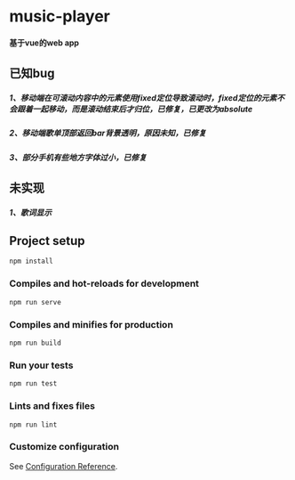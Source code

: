 # music-player
#### 基于vue的web app

## 已知bug
##### 1、移动端在可滚动内容中的元素使用fixed定位导致滚动时，fixed定位的元素不会跟着一起移动，而是滚动结束后才归位，已修复，已更改为absolute
##### 2、移动端歌单顶部返回bar背景透明，原因未知，已修复
##### 3、部分手机有些地方字体过小，已修复

## 未实现
##### 1、歌词显示

## Project setup
```
npm install
```

### Compiles and hot-reloads for development
```
npm run serve
```

### Compiles and minifies for production
```
npm run build
```

### Run your tests
```
npm run test
```

### Lints and fixes files
```
npm run lint
```

### Customize configuration
See [Configuration Reference](https://cli.vuejs.org/config/).
